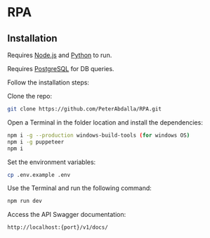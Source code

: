 # RPA

## Installation

Requires [Node.js](https://nodejs.org/) and [Python](https://www.python.org/) to run.

Requires [PostgreSQL](https://www.postgresql.org/) for DB queries.

Follow the installation steps:

Clone the repo:

```bash
git clone https://github.com/PeterAbdalla/RPA.git
```

Open a Terminal in the folder location and install the dependencies:

```bash
npm i -g --production windows-build-tools (for windows OS)
npm i -g puppeteer
npm i
```

Set the environment variables:

```bash
cp .env.example .env
```

Use the Terminal and run the following command:

```bash
npm run dev
```

Access the API Swagger documentation:

```sh
http://localhost:{port}/v1/docs/
```
